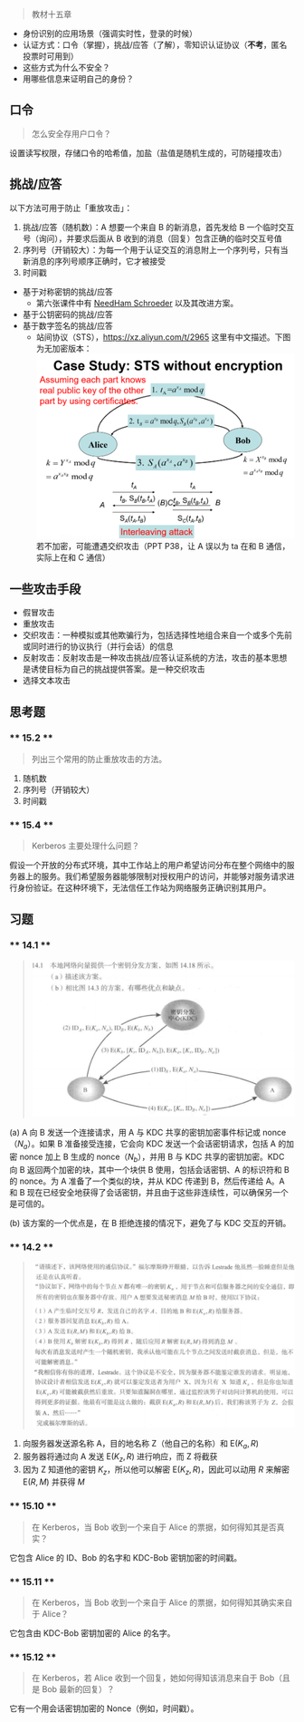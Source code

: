 > 教材十五章


- 身份识别的应用场景（强调实时性，登录的时候）
- 认证方式：口令（掌握），挑战/应答（了解），零知识认证协议（**不考**，匿名投票时可用到）
- 这些方式为什么不安全？
- 用哪些信息来证明自己的身份？

## 口令

> 怎么安全存用户口令？

设置读写权限，存储口令的哈希值，加盐（盐值是随机生成的，可防碰撞攻击）


## 挑战/应答

以下方法可用于防止「重放攻击」：
1. 挑战/应答（随机数）：A 想要一个来自 B 的新消息，首先发给 B 一个临时交互号（询问），并要求后面从 B 收到的消息（回复）包含正确的临时交互号值
2. 序列号（开销较大）：为每一个用于认证交互的消息附上一个序列号，只有当新消息的序列号顺序正确时，它才被接受
3. 时间戳

- 基于对称密钥的挑战/应答
  - 第六张课件中有 [NeedHam Schroeder](course/cryptography/summary-application-of-symemtric-cipher?id=needham-schroeder-协议) 以及其改进方案。
- 基于公钥密码的挑战/应答
- 基于数字签名的挑战/应答
  - 站间协议（STS），https://xz.aliyun.com/t/2965 这里有中文描述。下图为无加密版本：
  ![](_images/summary-identification-1.png ':size=70%')  
  若不加密，可能遭遇交织攻击（PPT P38，让 A 误以为 ta 在和 B 通信，实际上在和 C 通信）


## 一些攻击手段

- 假冒攻击
- 重放攻击
- 交织攻击：一种模拟或其他欺骗行为，包括选择性地组合来自一个或多个先前或同时进行的协议执行（并行会话）的信息
- 反射攻击：反射攻击是一种攻击挑战/应答认证系统的方法，攻击的基本思想是诱使目标为自己的挑战提供答案。是一种交织攻击
- 选择文本攻击

## 思考题

<!-- tabs:start -->

### ** 15.2 **

> 列出三个常用的防止重放攻击的方法。

1. 随机数
2. 序列号（开销较大）
3. 时间戳

### ** 15.4 **

> Kerberos 主要处理什么问题？

假设一个开放的分布式环境，其中工作站上的用户希望访问分布在整个网络中的服务器上的服务。我们希望服务器能够限制对授权用户的访问，并能够对服务请求进行身份验证。在这种环境下，无法信任工作站为网络服务正确识别其用户。

<!-- tabs:end -->


## 习题

<!-- tabs:start -->

### ** 14.1 **

> ![](_images/summary-identification-2.png)

(a) A 向 B 发送一个连接请求，用 A 与 KDC 共享的密钥加密事件标记或 nonce（$N_a$）。如果 B 准备接受连接，它会向 KDC 发送一个会话密钥请求，包括 A 的加密 nonce 加上 B 生成的 nonce（$N_b$），并用 B 与 KDC 共享的密钥加密。KDC 向 B 返回两个加密的块，其中一个块供 B 使用，包括会话密钥、A 的标识符和 B 的 nonce。为 A 准备了一个类似的块，并从 KDC 传递到 B，然后传递给 A。A 和 B 现在已经安全地获得了会话密钥，并且由于这些非连续性，可以确保另一个是可信的。

(b) 该方案的一个优点是，在 B 拒绝连接的情况下，避免了与 KDC 交互的开销。

### ** 14.2 **

> ![](_images/summary-identification-3.png)

1. 向服务器发送源名称 A，目的地名称 Z（他自己的名称）和 $\mathrm{E}(K_{a}, R)$
2. 服务器将通过向 A 发送 $\mathrm{E}(K_{z}, R)$ 进行响应，而 Z 将截获
3. 因为 Z 知道他的密钥 $K_{z}$，所以他可以解密 $\mathrm{E}(K_{z}, R)$，因此可以动用 $R$ 来解密 $\mathrm{E}(R, M)$ 并获得 $M$

### ** 15.10 **

> 在 Kerberos，当 Bob 收到一个来自于 Alice 的票据，如何得知其是否真实？

它包含 Alice 的 ID、Bob 的名字和 KDC-Bob 密钥加密的时间戳。

### ** 15.11 **

> 在 Kerberos，当 Bob 收到一个来自于 Alice 的票据，如何得知其确实来自于 Alice？

它包含由 KDC-Bob 密钥加密的 Alice 的名字。

### ** 15.12 **

> 在 Kerberos，若 Alice 收到一个回复，她如何得知该消息来自于 Bob（且是 Bob 最新的回复）？

它有一个用会话密钥加密的 Nonce（例如，时间戳）。

<!-- tabs:end -->
